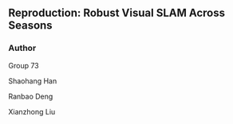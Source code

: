 ## Reproduction: Robust Visual SLAM Across Seasons

### Author
Group 73

Shaohang Han 

Ranbao Deng

Xianzhong Liu
